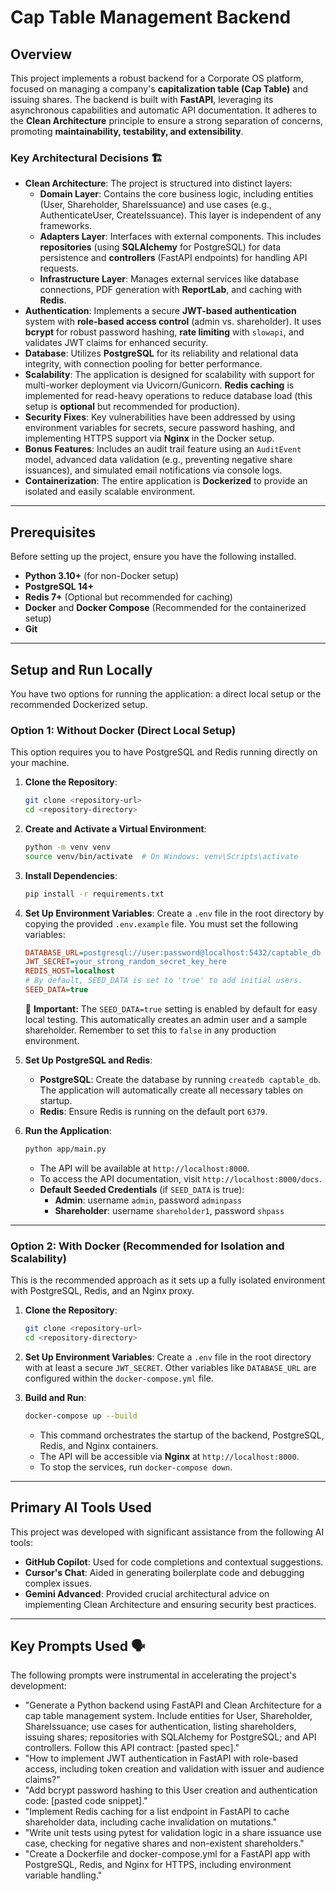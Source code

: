 # Cap Table Management Backend

## Overview

This project implements a robust backend for a Corporate OS platform, focused on managing a company's **capitalization table (Cap Table)** and issuing shares.  The backend is built with **FastAPI**, leveraging its asynchronous capabilities and automatic API documentation. It adheres to the **Clean Architecture** principle to ensure a strong separation of concerns, promoting **maintainability, testability, and extensibility**.

### Key Architectural Decisions 🏗️

  * **Clean Architecture**: The project is structured into distinct layers:
      * **Domain Layer**: Contains the core business logic, including entities (User, Shareholder, ShareIssuance) and use cases (e.g., AuthenticateUser, CreateIssuance). This layer is independent of any frameworks.
      * **Adapters Layer**: Interfaces with external components. This includes **repositories** (using **SQLAlchemy** for PostgreSQL) for data persistence and **controllers** (FastAPI endpoints) for handling API requests.
      * **Infrastructure Layer**: Manages external services like database connections, PDF generation with **ReportLab**, and caching with **Redis**.
  * **Authentication**: Implements a secure **JWT-based authentication** system with **role-based access control** (admin vs. shareholder). It uses **bcrypt** for robust password hashing, **rate limiting** with `slowapi`, and validates JWT claims for enhanced security.
  * **Database**: Utilizes **PostgreSQL** for its reliability and relational data integrity, with connection pooling for better performance.
  * **Scalability**: The application is designed for scalability with support for multi-worker deployment via Uvicorn/Gunicorn. **Redis caching** is implemented for read-heavy operations to reduce database load (this setup is **optional** but recommended for production).
  * **Security Fixes**: Key vulnerabilities have been addressed by using environment variables for secrets, secure password hashing, and implementing HTTPS support via **Nginx** in the Docker setup.
  * **Bonus Features**: Includes an audit trail feature using an `AuditEvent` model, advanced data validation (e.g., preventing negative share issuances), and simulated email notifications via console logs.
  * **Containerization**: The entire application is **Dockerized** to provide an isolated and easily scalable environment.

-----

## Prerequisites

Before setting up the project, ensure you have the following installed.

  * **Python 3.10+** (for non-Docker setup)
  * **PostgreSQL 14+**
  * **Redis 7+** (Optional but recommended for caching)
  * **Docker** and **Docker Compose** (Recommended for the containerized setup)
  * **Git**

-----

## Setup and Run Locally

You have two options for running the application: a direct local setup or the recommended Dockerized setup.

### Option 1: Without Docker (Direct Local Setup)

This option requires you to have PostgreSQL and Redis running directly on your machine.

1.  **Clone the Repository**:

    ```bash
    git clone <repository-url>
    cd <repository-directory>
    ```

2.  **Create and Activate a Virtual Environment**:

    ```bash
    python -m venv venv
    source venv/bin/activate  # On Windows: venv\Scripts\activate
    ```

3.  **Install Dependencies**:

    ```bash
    pip install -r requirements.txt
    ```

4.  **Set Up Environment Variables**:
    Create a `.env` file in the root directory by copying the provided `.env.example` file. You must set the following variables:

    ```ini
    DATABASE_URL=postgresql://user:password@localhost:5432/captable_db
    JWT_SECRET=your_strong_random_secret_key_here
    REDIS_HOST=localhost
    # By default, SEED_DATA is set to 'true' to add initial users.
    SEED_DATA=true
    ```

    🚨 **Important:** The `SEED_DATA=true` setting is enabled by default for easy local testing. This automatically creates an admin user and a sample shareholder. Remember to set this to `false` in any production environment.

5.  **Set Up PostgreSQL and Redis**:

      * **PostgreSQL**: Create the database by running `createdb captable_db`. The application will automatically create all necessary tables on startup.
      * **Redis**: Ensure Redis is running on the default port `6379`.

6.  **Run the Application**:

    ```bash
    python app/main.py
    ```

      * The API will be available at `http://localhost:8000`.
      * To access the API documentation, visit `http://localhost:8000/docs`.
      * **Default Seeded Credentials** (if `SEED_DATA` is true):
          * **Admin**: username `admin`, password `adminpass`
          * **Shareholder**: username `shareholder1`, password `shpass`

-----

### Option 2: With Docker (Recommended for Isolation and Scalability)

This is the recommended approach as it sets up a fully isolated environment with PostgreSQL, Redis, and an Nginx proxy.

1.  **Clone the Repository**:

    ```bash
    git clone <repository-url>
    cd <repository-directory>
    ```

2.  **Set Up Environment Variables**:
    Create a `.env` file in the root directory with at least a secure `JWT_SECRET`. Other variables like `DATABASE_URL` are configured within the `docker-compose.yml` file.

3.  **Build and Run**:

    ```bash
    docker-compose up --build
    ```

      * This command orchestrates the startup of the backend, PostgreSQL, Redis, and Nginx containers.
      * The API will be accessible via **Nginx** at `http://localhost:8000`.
      * To stop the services, run `docker-compose down`.

-----

## Primary AI Tools Used

This project was developed with significant assistance from the following AI tools:

  * **GitHub Copilot**: Used for code completions and contextual suggestions.
  * **Cursor's Chat**: Aided in generating boilerplate code and debugging complex issues.
  * **Gemini Advanced**: Provided crucial architectural advice on implementing Clean Architecture and ensuring security best practices.

-----

## Key Prompts Used 🗣️

The following prompts were instrumental in accelerating the project's development:

  * "Generate a Python backend using FastAPI and Clean Architecture for a cap table management system. Include entities for User, Shareholder, ShareIssuance; use cases for authentication, listing shareholders, issuing shares; repositories with SQLAlchemy for PostgreSQL; and API controllers. Follow this API contract: [pasted spec]."
  * "How to implement JWT authentication in FastAPI with role-based access, including token creation and validation with issuer and audience claims?"
  * "Add bcrypt password hashing to this User creation and authentication code: [pasted code snippet]."
  * "Implement Redis caching for a list endpoint in FastAPI to cache shareholder data, including cache invalidation on mutations."
  * "Write unit tests using pytest for validation logic in a share issuance use case, checking for negative shares and non-existent shareholders."
  * "Create a Dockerfile and docker-compose.yml for a FastAPI app with PostgreSQL, Redis, and Nginx for HTTPS, including environment variable handling."
